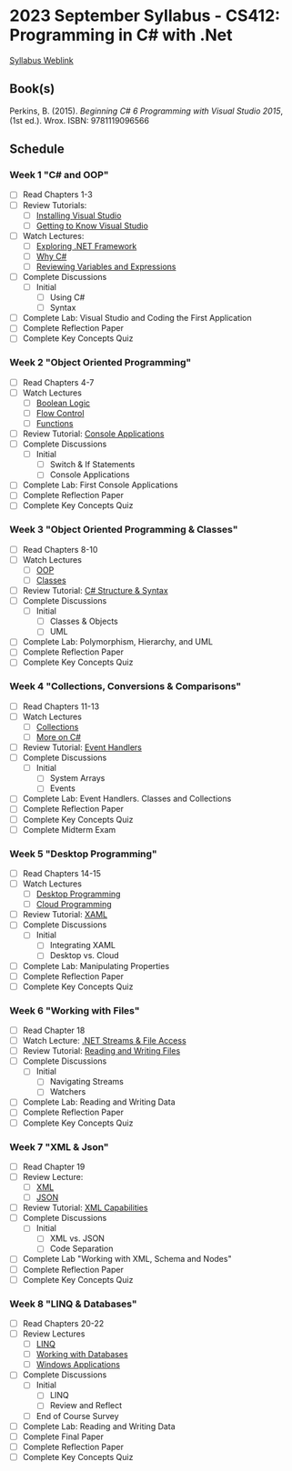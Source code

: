 # 2023 September Syllabus - CS412: Programming in C# with .Net

[Syllabus Weblink](https://content.grantham.edu/academics/GU_CS412/Syllabus_Apr20.htm)

## Book(s)

Perkins, B. (2015). *Beginning C# 6 Programming with Visual Studio 2015*, (1st ed.). Wrox. ISBN: 9781119096566

## Schedule

### Week 1 "C# and OOP"

- [ ] Read Chapters 1-3
- [ ] Review Tutorials:
  - [ ] [Installing Visual Studio](https://youtu.be/1kjO7WUv3IU)
  - [ ] [Getting to Know Visual Studio](https://youtu.be/1-smR_fyChc)
- [ ] Watch Lectures:
  - [ ] [Exploring .NET Framework](https://youtu.be/t0-QCfhmhYc)
  - [ ] [Why C#](https://youtu.be/pJo1lrcMf8U)
  - [ ] [Reviewing Variables and Expressions](https://youtu.be/S7-l7Yx3yFg)
- [ ] Complete Discussions
  - [ ] Initial
    - [ ] Using C#
    - [ ] Syntax
- [ ] Complete Lab: Visual Studio and Coding the First Application
- [ ] Complete Reflection Paper
- [ ] Complete Key Concepts Quiz

### Week 2 "Object Oriented Programming"

- [ ] Read Chapters 4-7
- [ ] Watch Lectures
  - [ ] [Boolean Logic](https://youtu.be/rDz8SYEqnoM)
  - [ ] [Flow Control](https://youtu.be/jmeXjk-W2V8)
  - [ ] [Functions](https://youtu.be/M-Co2v7xyXM)
- [ ] Review Tutorial: [Console Applications](https://youtu.be/Pdsq72wbD1Q)
- [ ] Complete Discussions
  - [ ] Initial
    - [ ] Switch & If Statements
    - [ ] Console Applications
- [ ] Complete Lab: First Console Applications
- [ ] Complete Reflection Paper
- [ ] Complete Key Concepts Quiz

### Week 3 "Object Oriented Programming & Classes"

- [ ] Read Chapters 8-10
- [ ] Watch Lectures
  - [ ] [OOP](https://youtu.be/UUxwT0hn6D8)
  - [ ] [Classes](https://youtu.be/ys35jkoCpBU)
- [ ] Review Tutorial: [C# Structure & Syntax](https://youtu.be/HUclpHXOmXw)
- [ ] Complete Discussions
  - [ ] Initial
    - [ ] Classes & Objects
    - [ ] UML
- [ ] Complete Lab: Polymorphism, Hierarchy, and UML
- [ ] Complete Reflection Paper
- [ ] Complete Key Concepts Quiz

### Week 4 "Collections, Conversions & Comparisons"

- [ ] Read Chapters 11-13
- [ ] Watch Lectures
  - [ ] [Collections](https://youtu.be/t02GvNC-QtQ)
  - [ ] [More on C#](https://youtu.be/3QNuIV12K2E)
- [ ] Review Tutorial: [Event Handlers](https://youtu.be/J1vmrqmhtDA)
- [ ] Complete Discussions
  - [ ] Initial
    - [ ] System Arrays
    - [ ] Events
- [ ] Complete Lab: Event Handlers. Classes and Collections
- [ ] Complete Reflection Paper
- [ ] Complete Key Concepts Quiz
- [ ] Complete Midterm Exam

### Week 5 "Desktop Programming"

- [ ] Read Chapters 14-15
- [ ] Watch Lectures
  - [ ] [Desktop Programming](https://youtu.be/XBbgXfOak6w)
  - [ ] [Cloud Programming](https://youtu.be/xfY-tbxSipA)
- [ ] Review Tutorial: [XAML](https://youtu.be/NVi4vJuMl2k)
- [ ] Complete Discussions
  - [ ] Initial
    - [ ] Integrating XAML
    - [ ] Desktop vs. Cloud
- [ ] Complete Lab: Manipulating Properties
- [ ] Complete Reflection Paper
- [ ] Complete Key Concepts Quiz

### Week 6 "Working with Files"

- [ ] Read Chapter 18
- [ ] Watch Lecture: [.NET Streams & File Access](https://youtu.be/BJbq9dnOEe8)
- [ ] Review Tutorial: [Reading and Writing Files](https://youtu.be/JSI0tGV2noA)
- [ ] Complete Discussions
  - [ ] Initial
    - [ ] Navigating Streams
    - [ ] Watchers
- [ ] Complete Lab: Reading and Writing Data
- [ ] Complete Reflection Paper
- [ ] Complete Key Concepts Quiz

### Week 7 "XML & Json"

- [ ] Read Chapter 19
- [ ] Review Lecture:
  - [ ] [XML](https://youtu.be/LcfHLTakX_o)
  - [ ] [JSON](https://youtu.be/TonDssjXBso)
- [ ] Review Tutorial: [XML Capabilities](https://youtu.be/TonDssjXBso)
- [ ] Complete Discussions
  - [ ] Initial
    - [ ] XML vs. JSON
    - [ ] Code Separation
- [ ] Complete Lab "Working with XML, Schema and Nodes"
- [ ] Complete Reflection Paper
- [ ] Complete Key Concepts Quiz

### Week 8 "LINQ & Databases"

- [ ] Read Chapters 20-22
- [ ] Review Lectures
  - [ ] [LINQ](https://youtu.be/MgD8YyHxcFw)
  - [ ] [Working with Databases](https://youtu.be/yFGAq-p98q4)
  - [ ] [Windows Applications](https://youtu.be/Jf_Do6CWvs8)
- [ ] Complete Discussions
  - [ ] Initial
    - [ ] LINQ
    - [ ] Review and Reflect
  - [ ] End of Course Survey
- [ ] Complete Lab: Reading and Writing Data
- [ ] Complete Final Paper
- [ ] Complete Reflection Paper
- [ ] Complete Key Concepts Quiz
